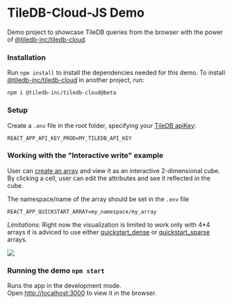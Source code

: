 # TileDB-Cloud-JS Demo

Demo project to showcase TileDB queries from the browser with the power of [@tiledb-inc/tiledb-cloud](https://github.com/TileDB-Inc/TileDB-Cloud-JS).

### Installation

Run `npm install` to install the dependencies needed for this demo. To install [@tiledb-inc/tiledb-cloud](https://www.npmjs.com/package/@tiledb-inc/tiledb-cloud) in another project, run:

`npm i @tiledb-inc/tiledb-cloud@beta`

### Setup

Create a `.env` file in the root folder, specifying your [TileDB apiKey](https://docs.tiledb.com/cloud/how-to/account/create-api-tokens):

```
REACT_APP_API_KEY_PROD=MY_TILEDB_API_KEY
```


### Working with the "Interactive write" example

User can [create an array](https://docs.tiledb.com/cloud/how-to/arrays/create-arrays) and view it as an interactive 2-dimensional cube. By clicking a cell, user can edit the attributes and see it reflected in the cube. <br/>

The namespace/name of the array should be set in the `.env` file

```
REACT_APP_QUICKSTART_ARRAY=my_namespace/my_array
```

*Limitations:* Right now the visualization is limited to work only with 4*4 arrays it is adviced to use either [quickstart_dense](https://github.com/TileDB-Inc/TileDB/blob/dev/examples/cpp_api/quickstart_dense.cc) or [quickstart_sparse](https://github.com/TileDB-Inc/TileDB/blob/dev/examples/cpp_api/quickstart_sparse.cc) arrays.

<img src="https://user-images.githubusercontent.com/33217757/135656093-5ee51fb2-5e29-43ef-a540-1f90d94016aa.png" /> 

### Running the demo `npm start`

Runs the app in the development mode.\
Open [http://localhost:3000](http://localhost:3000) to view it in the browser.
